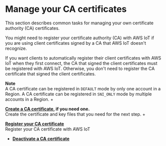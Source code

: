 # Manage your CA certificates<a name="manage-your-CA-certs"></a>

This section describes common tasks for managing your own certificate authority \(CA\) certificates\.

You might need to register your certificate authority \(CA\) with AWS IoT if you are using client certificates signed by a CA that AWS IoT doesn't recognize\.

If you want clients to automatically register their client certificates with AWS IoT when they first connect, the CA that signed the client certificates must be registered with AWS IoT\. Otherwise, you don't need to register the CA certificate that signed the client certificates\.

**Note**  
A CA certificate can be registered in `DEFAULT` mode by only one account in a Region\. A CA certificate can be registered in `SNI_ONLY` mode by multiple accounts in a Region\.
+ 

**[Create a CA certificate](create-your-CA-cert.md), if you need one\.**  
Create the certificate and key files that you need for the next step\.
+ 

**[Register your CA certificate](register-CA-cert.md)**  
Register your CA certificate with AWS IoT
+ **[Deactivate a CA certificate](deactivate-ca-cert.md)**